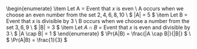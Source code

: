 \begin{enumerate}
\item Let A = Event that $x$ is even \\
A occurs when we choose an even number from the set ${2, 4, 6, 8, 10}$ \\
$ |A| = 5 $
	\item Let B = Event that $x$ is divisible by 3 \\
B occurs when we choose a number from the set ${3, 6, 9}$ \\
$ |B| = 3 $
	\item Let $A \cap B$ = Event that $x$ is even and divisible by 3 \\
$ |A \cap B| = 1 $
\end{enumerate}
$ \Pr(A|B) = \frac{|A \cap B|}{|B|} $ \\
$ \Pr(A|B) = \frac{1}{3} $
